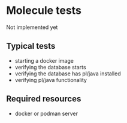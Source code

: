 # Molecule tests 

Not implemented yet

## Typical tests

- starting a docker image
- verifying the database starts
- verifying the database has pl/java installed
- verifying pl/java functionality

## Required resources

- docker or podman server